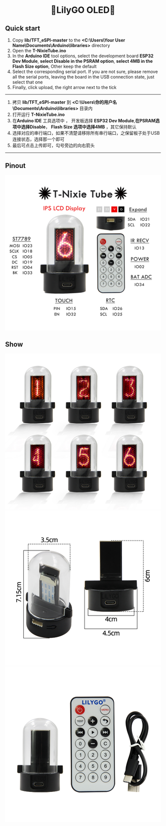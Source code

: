 <h1 align = "center">🌟LilyGO OLED🌟</h1>
  
## Quick start
1. Copy  **lib/TFT_eSPI-master**  to the  **<C:\Users\Your User Name\Documents\Arduino\libraries>**  directory
2. Open the **T-NixieTube.ino** 
3. In the **Arduino IDE** tool options, select the development board  **ESP32 Dev Module**, **select Disable in the PSRAM option**, **select 4MB in the Flash Size option**, Other keep the default
4. Select the corresponding serial port. If you are not sure, please remove all the serial ports, leaving the board in the USB connection state, just select that one
5. Finally, click upload, the right arrow next to the tick

-------------------------

1. 拷贝  **lib/TFT_eSPI-master**  到  **<C:\Users\你的用户名\Documents\Arduino\libraries>**  目录内
2. 打开运行  **T-NixieTube.ino** 
3. 在**Arduino IDE** 工具选项中 ， 开发板选择 **ESP32 Dev Module**,**在PSRAM选项中选择Disable**， **Flash Size 选项中选择4MB** ，其它保持默认 
4. 选择对应的串行端口，如果不清楚请移除所有串行端口，之保留板子处于USB连接状态，选择那一个即可
5. 最后可点击上传即可，勾号旁边的向右箭头

-------------------------  
## Pinout

![](Image/T-NixieTube_IO.jpg)

## Show
![](Image/T-NixieTubeA.jpg)
![](Image/T-NixieTubeB.jpg)
![](Image/T-NixieTubeC.jpg)
